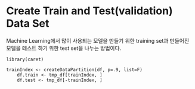 # Create Train and Test(validation) Data Set

Machine Learning에서 많이 사용되는 모델을 만들기 위한 training set과 만들어진 모델을 테스트 하기 위한 test set을 나누는 방법이다.

```
library(caret)

trainIndex <- createDataPartition(df, p=.9, list=F)
    df.train <- tmp_df[trainIndex, ]
    df.test <- tmp_df[-trainIndex, ]

```
